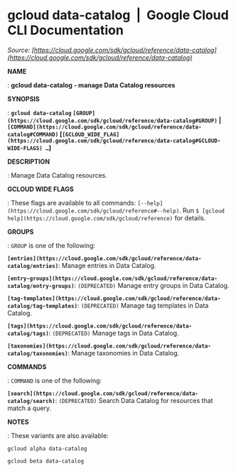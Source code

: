 # gcloud data-catalog  |  Google Cloud CLI Documentation

*Source: [https://cloud.google.com/sdk/gcloud/reference/data-catalog](https://cloud.google.com/sdk/gcloud/reference/data-catalog)*

**NAME**

: **gcloud data-catalog - manage Data Catalog resources**

**SYNOPSIS**

: **`gcloud data-catalog` `[GROUP](https://cloud.google.com/sdk/gcloud/reference/data-catalog#GROUP)` | `[COMMAND](https://cloud.google.com/sdk/gcloud/reference/data-catalog#COMMAND)` [`[GCLOUD_WIDE_FLAG](https://cloud.google.com/sdk/gcloud/reference/data-catalog#GCLOUD-WIDE-FLAGS) …`]**

**DESCRIPTION**

: Manage Data Catalog resources.

**GCLOUD WIDE FLAGS**

: These flags are available to all commands: `[--help](https://cloud.google.com/sdk/gcloud/reference#--help)`.
Run `$ [gcloud help](https://cloud.google.com/sdk/gcloud/reference)` for details.

**GROUPS**

: ``GROUP`` is one of the following:

**`[entries](https://cloud.google.com/sdk/gcloud/reference/data-catalog/entries)`**:
Manage entries in Data Catalog.

**`[entry-groups](https://cloud.google.com/sdk/gcloud/reference/data-catalog/entry-groups)`**:
`(DEPRECATED)` Manage entry groups in Data Catalog.

**`[tag-templates](https://cloud.google.com/sdk/gcloud/reference/data-catalog/tag-templates)`**:
`(DEPRECATED)` Manage tag templates in Data Catalog.

**`[tags](https://cloud.google.com/sdk/gcloud/reference/data-catalog/tags)`**:
`(DEPRECATED)` Manage tags in Data Catalog.

**`[taxonomies](https://cloud.google.com/sdk/gcloud/reference/data-catalog/taxonomies)`**:
Manage taxonomies in Data Catalog.

**COMMANDS**

: ``COMMAND`` is one of the following:

**`[search](https://cloud.google.com/sdk/gcloud/reference/data-catalog/search)`**:
`(DEPRECATED)` Search Data Catalog for resources that match a query.

**NOTES**

: These variants are also available:

```
gcloud alpha data-catalog
```

```
gcloud beta data-catalog
```